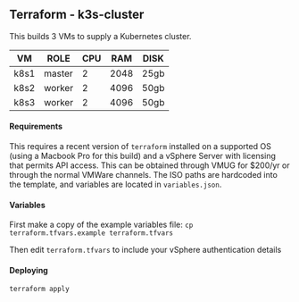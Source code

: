 ## Terraform - k3s-cluster
This builds 3 VMs to supply a Kubernetes cluster.

|VM|ROLE|CPU|RAM|DISK|
|--|--|--|--|--|
|k8s1|master|2|2048|25gb|
|k8s2|worker|2|4096|50gb|
|k8s3|worker|2|4096|50gb|

#### Requirements
This requires a recent version of `terraform` installed on a supported OS (using a Macbook Pro for this build) and a vSphere Server with licensing that permits API access. This can be obtained through VMUG for $200/yr or through the normal VMWare channels. The ISO paths are hardcoded into the template, and variables are located in `variables.json`.

#### Variables
First make a copy of the example variables file: `cp terraform.tfvars.example terraform.tfvars`

Then edit `terraform.tfvars` to include your vSphere authentication details

#### Deploying 
`terraform apply`
